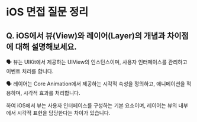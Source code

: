# iOS 면접 질문 정리

## Q. iOS에서 뷰(View)와 레이어(Layer)의 개념과 차이점에 대해 설명해보세요.

🗣️ 뷰는 UIKit에서 제공하는 UIView의 인스턴스이며, 사용자 인터페이스를 관리하고 이벤트 처리를 합니다.

🗣️ 레이어는 Core Animation에서 제공하는 시각적 속성을 정의하고, 애니메이션을 적용하며, 시각적 효과를 처리합니다.

하여 iOS에서 뷰는 사용자 인터페이스를 구성하는 기본 요소이며, 레이어는 뷰의 내부에서 시각적 표현을 담당한다는 차이가 있습니다.
